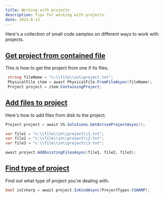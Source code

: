 ```yaml
---
title: Working with projects
description: Tips for working with projects.
date: 2021-8-13
---
```


Here's a collection of small code samples on different ways to work with projects.

## [Get project from contained file](#get-project-from-file)
This is how to get the project from one if its files.

```csharp
 string fileName = "c:\\file\\in\\project.txt";
 PhysicalFile item = await PhysicalFile.FromFileAsync(fileName);
 Project project = item.ContainingProject;
```

## [Add files to project](#add-files-to-project)
Here's how to add files from disk to the project.

```csharp
Project project = await VS.Solutions.GetActiveProjectAsync();

var file1 = "c:\\file\\in\\project\\1.txt";
var file2 = "c:\\file\\in\\project\\2.txt";
var file3 = "c:\\file\\in\\project\\3.txt";

await project.AddExistingFilesAsync(file1, file2, file3);
```

## [Find type of project](#find-type-of-project)
Find out what type of project you're dealing with.

```csharp
bool isCsharp = await project.IsKindAsync(ProjectTypes.CSHARP);
```

